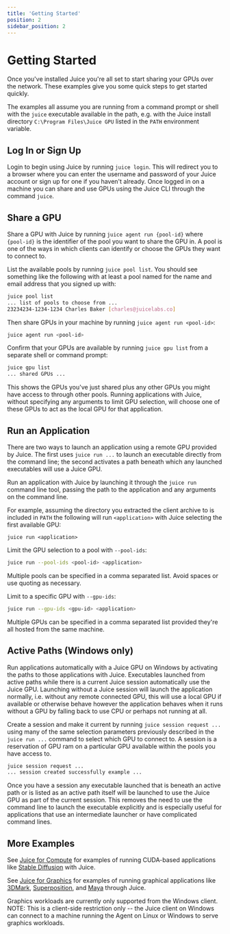 ```yaml
---
title: 'Getting Started'
position: 2
sidebar_position: 2
---
```


# Getting Started

Once you've installed Juice you're all set to start sharing your GPUs over the network.  These examples give you some quick steps to get started quickly.

The examples all assume you are running from a command prompt or shell with the `juice` executable available in the path, e.g. with the Juice install directory `C:\Program Files\Juice GPU` listed in the `PATH` environment variable.

## Log In or Sign Up

Login to begin using Juice by running `juice login`.  This will redirect you to a browser where you can enter the username and password of your Juice account or sign up for one if you haven't already.  Once logged in on a machine you can share and use GPUs using the Juice CLI through the command `juice`.

## Share a GPU

Share a GPU with Juice by running `juice agent run {pool-id}` where `{pool-id}` is the identifier of the pool you want to share the GPU in.  A pool is one of the ways in which clients can identify or choose the GPUs they want to connect to.

List the available pools by running `juice pool list`.  You should see something like the following with at least a pool named for the name and email address that you signed up with:

~~~sh
juice pool list
... list of pools to choose from ...
23234234-1234-1234 Charles Baker [charles@juicelabs.co]
~~~

Then share GPUs in your machine by running `juice agent run <pool-id>`:

~~~sh
juice agent run <pool-id>
~~~

Confirm that your GPUs are available by running `juice gpu list` from a separate shell or command prompt:

~~~sh
juice gpu list
... shared GPUs ...
~~~

This shows the GPUs you've just shared plus any other GPUs you might have access to through other pools.  Running applications with Juice, without specifying any arguments to limit GPU selection, will choose one of these GPUs to act as the local GPU for that application.

## Run an Application

There are two ways to launch an application using a remote GPU provided by Juice.  The first uses `juice run ...` to launch an executable directly from the command line; the second activates a path beneath which any launched executables will use a Juice GPU.

Run an application with Juice by launching it through the `juice run` command line tool, passing the path to the application and any arguments on the command line.

For example, assuming the directory you extracted the client archive to is included in `PATH` the following will run `<application>` with Juice selecting the first available GPU:

~~~
juice run <application>
~~~

Limit the GPU selection to a pool with `--pool-ids`:

~~~sh
juice run --pool-ids <pool-id> <application>
~~~

Multiple pools can be specified in a comma separated list.  Avoid spaces or use quoting as necessary.

Limit to a specific GPU with `--gpu-ids`:

~~~sh
juice run --gpu-ids <gpu-id> <application>
~~~

Multiple GPUs can be specified in a comma separated list provided they're all hosted from the same machine.


## Active Paths (Windows only)

Run applications automatically with a Juice GPU on Windows by activating the paths to those applications with Juice.  Executables launched from active paths while there is a current Juice session automatically use the Juice GPU.  Launching without a Juice session will launch the application normally, i.e. without any remote connected GPU, this will use a local GPU if available or otherwise behave however the application behaves when it runs without a GPU by falling back to use CPU or perhaps not running at all.

Create a session and make it current by running `juice session request ...` using many of the same selection parameters previously described in the `juice run ...` command to select which GPU to connect to.  A session is a reservation of GPU ram on a particular GPU available within the pools you have access to.

~~~sh
juice session request ...
... session created successfully example ...
~~~

Once you have a session any executable launched that is beneath an active path or is listed as an active path itself will be launched to use the Juice GPU as part of the current session.  This removes the need to use the command line to launch the executable explicitly and is especially useful for applications that use an intermediate launcher or have complicated command lines.

## More Examples

See [Juice for Compute](juice-for-compute/) for examples of running CUDA-based applications like [Stable Diffusion](juice-for-compute/stable-diffusion.md) with Juice.

See [Juice for Graphics](juice-for-graphics/) for examples of running graphical applications like [3DMark](juice-for-graphics/3dmark.md), [Superposition](juice-for-graphics/superposition.md), and [Maya](juice-for-graphics/maya.md) through Juice.

Graphics workloads are currently only supported from the Windows client.  NOTE: This is a client-side restriction only -- the Juice client on Windows can connect to a machine running the Agent on Linux or Windows to serve graphics workloads.
